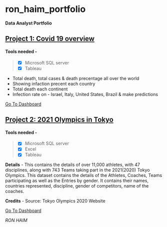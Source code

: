 # ron_haim_portfolio
**Data Analyst Portfolio**

## [Project 1: Covid 19 overview](https://ronhaim.github.io/ron_haim_portfolio/)

#### Tools needed - 
>  - [x] Microsoft SQL server
>  - [x] Tableau

* Total death, total cases & death precentage all over the world
* Showing infaction precent each country
* Total death each continent
* Infection rate on - Israel, Italy, United States, Brazil & make predictions 

[Go To Dashboard](https://public.tableau.com/app/profile/ron.haim8598/viz/covid19-new_16307676074550/Dashboard1?publish=yes)


## [Project 2: 2021 Olympics in Tokyo](https://ronhaim.github.io/ron_haim_portfolio/)

#### Tools needed - 
>  - [x] Microsoft SQL server
>  - [x] Excel
>  - [x] Tableau

**Details** -
This contains the details of over 11,000 athletes, with 47 disciplines, along with 743 Teams taking part in the 2021(2020) Tokyo Olympics.
This dataset contains the details of the Athletes, Coaches, Teams participating as well as the Entries by gender. It contains their names, countries represented, discipline, gender of competitors, name of the coaches.

**Credits** -
Source: Tokyo Olympics 2020 Website

[Go To Dashboard](https://public.tableau.com/app/profile/ron.haim8598/viz/Olympic2021_16307715909380/Dashboard1?publish=yes)



*RON HAIM*

